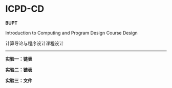 # ICPD-CD
**BUPT**

Introduction to Computing and Program Design Course Design

计算导论与程序设计课程设计

---

**实验一：链表**

**实验二：链表**

**实验三：文件**

